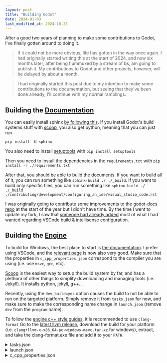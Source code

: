 ```yaml
---
layout: post
title: "Building Godot"
date: 2024-01-09
last_modified_at: 2024-10-25
---
```


After a good two years of planning to make some contributions to Godot, I've finally gotten around to doing it.

> If it could not be more obvious, life has gotten in the way once again. I had originally started writing this at the start of 2024, and now six months later, after being flummuxed by a stream of bs, am going to publish it. My contributions to Godot and other projects, however, will be delayed by about a month.

> I had originally started this post due to my intention to make some contributions to the documentation, but seeing that they've been done already, I'll continue with my normal ramblings.

## Building the [Documentation](https://github.com/godotengine/godot-docs)

You can easily install sphinx [by following this](https://www.sphinx-doc.org/en/master/usage/installation.html#windows). If you install Godot's build systems stuff with [scoop](https://scoop.sh/), you also get python, meaning that you can just run

`pip install -U sphinx`

You also need to install [setuptools](https://pypi.org/project/setuptools/) with `pip install setuptools`

Then you need to install the dependencies in the `requirements.txt` with `pip install -r ./requirements.txt`

After that, you should be able to build the documents. If you want to build all of it, you can run something like `sphinx-build ./ ./_build`. If you want to build only specific files, you can run something like `sphinx-build ./ ./_build ./contributing/development/configuring_an_ide/visual_studio_code.rst`

I was originally going to contribute some improvements to the [godot-docs repo](https://github.com/godotengine/godot-docs) at the start of the year but I didn't have time. By the time I went to update my fork, I saw that [someone had already added](https://github.com/godotengine/godot-docs/commit/cf54259ff05e47f0edd5e329d32584f230a36880) most of what I had wanted regarding VSCode build & intellisense configuration.

<!---
.. tip::

    On Windows, if you have Intellisense warnings or errors about headers (such as missing ``<alloca.h>``), it may be that VS Code intellisense is reading headers outside of the Windows platform.

    To fix this, you should configure the CPP properties to point towards the windows platform folder.


    - Press :kbd:`Ctrl + Shift + P` to open the command prompt window and enter *Edit Configurations*.
    - Select the **C/C++: Edit Configurations (JSON)** option. This should create or open ``.vscode/c_cpp_properties.json``.

    .. figure:: img/vscode_cpp_configuration_commandprompt.png
      :figclass: figure-w480
      :align: center

    - Add ``"${workspaceFolder}/platform/windows"`` to the ``"includePath"`` section.

    .. code-block::
      {
        "includePath": [
          "${workspaceFolder}/**",
          "${workspaceFolder}/platform/windows"
        ],
      }
    File example:

    .. figure:: img/vscode_cpp_configuration_sample.png
      :figclass: figure-w480
      :align: center

    ..
      https://github.com/godotengine/godot/issues/42330
      https://godotforums.org/d/32805-godot-sourcecode-in-visual-code-gives-soft-errors
      fix in 
      https://github.com/microsoft/vscode-cpptools/issues/7742
--->


## Building the [Engine](https://github.com/godotengine/godot)

To build for Windows, the best place to start is [the documentation](https://docs.godotengine.org/en/stable/contributing/development/compiling/compiling_for_windows.html). I prefer using VSCode, and the [relevant page](https://docs.godotengine.org/en/stable/contributing/development/configuring_an_ide/visual_studio_code.html) is now also very good. Make sure that the properties in `c_cpp_properties.json` correspond to the compiler you are using (i.e. use `msvc`, `gcc`, etc).

[Scoop](https://scoop.sh/) is the easiest way to setup the build system by far, and has a plethora of other things to simplify downloading and managing tools (i.e. Jekyll). It installs python, jekyll, g++...

Recently, using the `dev_build=yes` option causes the build to not be able to run on the targeted platform. Simply remove it from `tasks.json` for now, and make sure to make the corresponding name change in `launch.json` (remove `dev` from the `program` name).

To follow the [engine c++ style guides](https://docs.godotengine.org/en/stable/contributing/development/code_style_guidelines.html), it is recommended to use `clang-format`
Go to the [latest llvm release](https://github.com/llvm/llvm-project/releases), download the build for your platform (i.e. `clang+llvm-x-x86_64-pc-windows-msvc.tar.xz` for windows), extract, and take the clang-format.exe file and add it to your `PATH`.

<details markdown="1">
<summary>tasks.json</summary>
```
{
    // See https://go.microsoft.com/fwlink/?LinkId=733558
    // for the documentation about the tasks.json format
    "version": "2.0.0",
    "tasks": [
        {
            "label": "echo",
            "type": "shell",
            "command": "echo Hello"
        },
        {
            "label": "build",
            "group": "build",
            "type": "shell",
            "command": "scons",
            "args": [
              // enable for debugging with breakpoints
              //"dev_build=yes",    //enabling devbuild for some reason breaks platform
              "compiledb=yes",
              "-j4",
              "platform=windows",
              "tests=yes",
              //"dev_mode=yes" //https://docs.godotengine.org/en/stable/contributing/development/core_and_modules/unit_testing.html#running-tests
              //"werror=yes" //It's erroring out on stuff that isn't mine, great
            ],
            "problemMatcher": "$msCompile"
        },
    ]
}
```
</details>

<details markdown="1">
<summary>launch.json</summary>
```
{
    // Use IntelliSense to learn about possible attributes.
    // Hover to view descriptions of existing attributes.
    // For more information, visit: https://go.microsoft.com/fwlink/?linkid=830387
    "version": "0.2.0",
    "configurations": [
        {
            "name": "Launch Project",
            "type": "cppvsdbg",
            "request": "launch",
            "program": "${workspaceFolder}/bin/godot.windows.editor.x86_64.exe",
            //"program": "${workspaceFolder}/bin/godot.windows.editor.dev.x86_64.exe",
            // Change the arguments below for the project you want to test with.
            // To run the project instead of editing it, remove the "--editor" argument.
            "args": [ "--editor", "--path", "${workspaceFolder}/../godot-custom-playground/" ],
            "stopAtEntry": false,
            "cwd": "${workspaceFolder}",
            "environment": [],
            "console": "internalConsole",
            "visualizerFile": "${workspaceFolder}/platform/windows/godot.natvis",
            "preLaunchTask": "build"
        },
        {
            "name": "Run Tests",
            "type": "cppvsdbg",
            "request": "launch",
            "program": "${workspaceFolder}/bin/godot.windows.editor.x86_64.console.exe",
            "args": [ 
                "--test",
                "-ns",  //Don't skip
                "-s",   //not really needed... print on success
                "-d",   //Print duration, avoids having to do own performance timing code
                "--test-case=*[Image]*"
            ],
            "stopAtEntry": false,
            "cwd": "${workspaceFolder}",
            "environment": [],
            "console": "internalConsole",   //Test results will be printed to the debug console
            "visualizerFile": "${workspaceFolder}/platform/windows/godot.natvis",
            "preLaunchTask": "build"
          }
    ]
}
```
</details>

<details markdown="1">
<summary>c_cpp_properties.json</summary>
```
{
    "configurations": [
        {
            "name": "Win32",
            "includePath": [
                "${workspaceFolder}/**",
                "${workspaceFolder}/platform/windows"
            ],
            "defines": [
                "_DEBUG",
                "UNICODE",
                "_UNICODE",
                "TOOLS_ENABLED",
                "DEBUG_ENABLED",
                "TESTS_ENABLED"
              ],
              "windowsSdkVersion": "10.0.22621.0",
              "compilerPath": 
              "compilerPath": "full/path/to/scoop\\apps\\mingw\\current\\bin\\gcc.exe",
              "cStandard": "c17",
              "cppStandard": "gnu++17",
              "intelliSenseMode": "windows-gcc-x64"
        }
    ],
    "version": 4
}
```
</details>